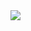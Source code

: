<img src="https://www.dlf.pt/ddetail/bxwxxo_imagem-de-desenvolvedor-png-transparent-png" align="right">
